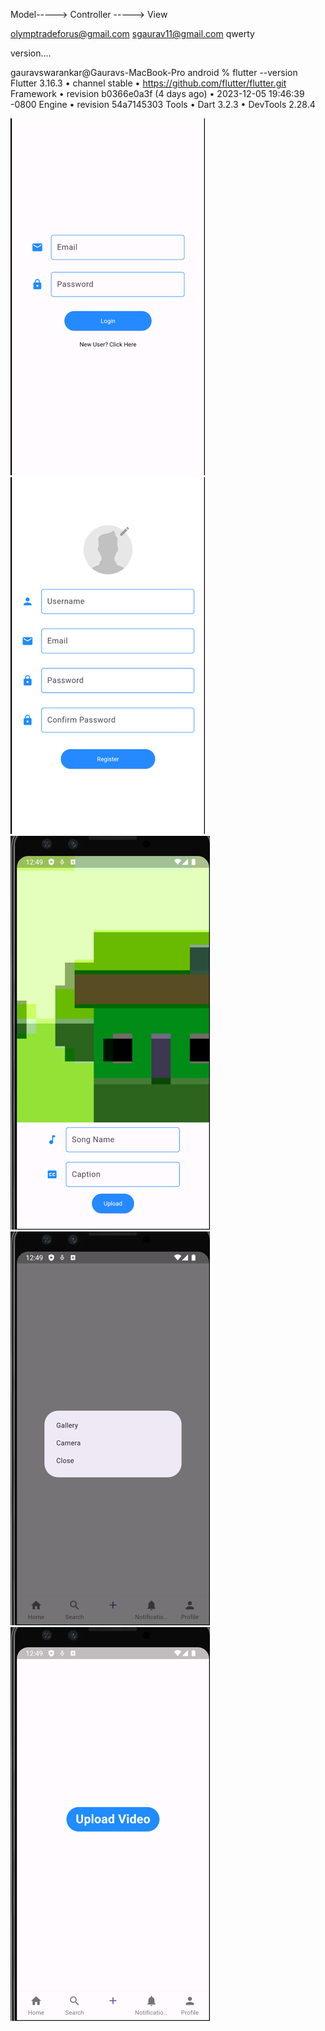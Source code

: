 Model-----> Controller -----> View

olymptradeforus@gmail.com
sgaurav11@gmail.com
qwerty

version....

gauravswarankar@Gauravs-MacBook-Pro android % flutter --version
Flutter 3.16.3 • channel stable • https://github.com/flutter/flutter.git
Framework • revision b0366e0a3f (4 days ago) • 2023-12-05 19:46:39 -0800
Engine • revision 54a7145303
Tools • Dart 3.2.3 • DevTools 2.28.4

![img.png](img.png) ![img_1.png](img_1.png) ![img_2.png](img_2.png) ![img_3.png](img_3.png) ![img_4.png](img_4.png)

